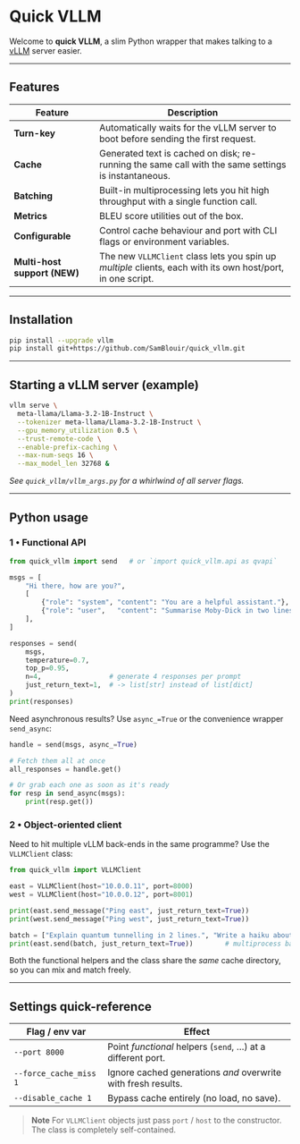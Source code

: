 # Quick VLLM

Welcome to **quick VLLM**, a slim Python wrapper that makes talking to a
[vLLM](https://github.com/vllm-project/vllm) server easier.

---

## Features

| Feature                           | Description                                                                                         |
| --------------------------------- | --------------------------------------------------------------------------------------------------- |
| **Turn-key**                      | Automatically waits for the vLLM server to boot before sending the first request.                   |
| **Cache**                         | Generated text is cached on disk; re-running the same call with the same settings is instantaneous. |
| **Batching**                      | Built-in multiprocessing lets you hit high throughput with a single function call.                  |
| **Metrics**                       | BLEU score utilities out of the box.                                                                |
| **Configurable**                  | Control cache behaviour and port with CLI flags or environment variables.                           |
| **Multi-host support (NEW)**      | The new `VLLMClient` class lets you spin up *multiple* clients, each with its own host/port, in one script. |

---

## Installation

```bash
pip install --upgrade vllm
pip install git+https://github.com/SamBlouir/quick_vllm.git
````

---

## Starting a vLLM server (example)

```bash
vllm serve \
  meta-llama/Llama-3.2-1B-Instruct \
  --tokenizer meta-llama/Llama-3.2-1B-Instruct \
  --gpu_memory_utilization 0.5 \
  --trust-remote-code \
  --enable-prefix-caching \
  --max-num-seqs 16 \
  --max_model_len 32768 &
```

*See `quick_vllm/vllm_args.py` for a whirlwind of all server flags.*

---

## Python usage

### 1 • Functional API

```python
from quick_vllm import send   # or `import quick_vllm.api as qvapi`

msgs = [
    "Hi there, how are you?",
    [
        {"role": "system", "content": "You are a helpful assistant."},
        {"role": "user",   "content": "Summarise Moby-Dick in two lines."},
    ],
]

responses = send(
    msgs,
    temperature=0.7,
    top_p=0.95,
    n=4,                 # generate 4 responses per prompt
    just_return_text=1,  # -> list[str] instead of list[dict]
)
print(responses)
```

Need asynchronous results?  Use `async_=True` or the
convenience wrapper `send_async`:

```python
handle = send(msgs, async_=True)

# Fetch them all at once
all_responses = handle.get()

# Or grab each one as soon as it's ready
for resp in send_async(msgs):
    print(resp.get())
```

### 2 • Object-oriented client

Need to hit multiple vLLM back-ends in the same programme?  Use the
`VLLMClient` class:

```python
from quick_vllm import VLLMClient

east = VLLMClient(host="10.0.0.11", port=8000)
west = VLLMClient(host="10.0.0.12", port=8001)

print(east.send_message("Ping east", just_return_text=True))
print(west.send_message("Ping west", just_return_text=True))

batch = ["Explain quantum tunnelling in 2 lines.", "Write a haiku about GPU fans."]
print(east.send(batch, just_return_text=True))        # multiprocess batching still works
```

Both the functional helpers and the class share the *same* cache directory, so
you can mix and match freely.

---

## Settings quick-reference

| Flag / env var         | Effect                                                        |
| ---------------------- | ------------------------------------------------------------- |
| `--port 8000`          | Point *functional* helpers (`send`, …) at a different port.   |
| `--force_cache_miss 1` | Ignore cached generations *and* overwrite with fresh results. |
| `--disable_cache 1`    | Bypass cache entirely (no load, no save).                     |

> **Note**
> For `VLLMClient` objects just pass `port` / `host` to the constructor. The
> class is completely self-contained.

